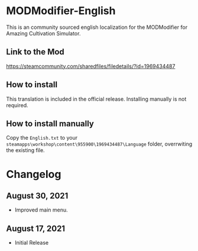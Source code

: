 # MODModifier-English
This is an community sourced english localization for the MODModifier for Amazing Cultivation Simulator.

## Link to the Mod
https://steamcommunity.com/sharedfiles/filedetails/?id=1969434487

## How to install
This translation is included in the official release. Installing manually is not required.

## How to install manually
Copy the `English.txt` to your `steamapps\workshop\content\955900\1969434487\Language` folder, overrwiting the existing file.

# Changelog
## August 30, 2021
* Improved main menu.

## August 17, 2021
* Initial Release
